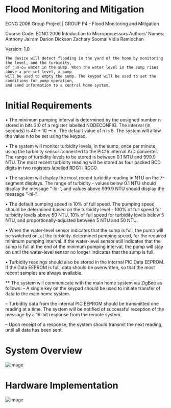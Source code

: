 # Flood Monitoring and Mitigation
ECNG 2006 Group Project | GROUP P4 - Flood Monitoring and Mitigation

Course Code: ECNG 2006 Intoduction to Microprocessors
Authors' Names: Anthony Jairam
                Darion Dickson 
                Zachary Soomai
                Vidia Ramlochan
                
Version:  1.0

~~~~~~~~~~~~~~~~~~~~~~~~~~~~~~~~~~~~~~~~~~~~~~~~~~~~~~~~~~~~~~~~~~~~~~~~~~~~~~~~~~~~~~~~~~~~~~~~~~
The device will detect flooding in the yard of the home by monitoring the level, and the turbidity,
of run-o↵ water in the sump. When the water level in the sump rises above a pre-set level, a pump
will be used to empty the sump. The keypad will be used to set the conditions for pump operation,
and send information to a central home system.
~~~~~~~~~~~~~~~~~~~~~~~~~~~~~~~~~~~~~~~~~~~~~~~~~~~~~~~~~~~~~~~~~~~~~~~~~~~~~~~~~~~~~~~~~~~~~~~~~~


# Initial Requirements

• The minimum pumping interval is determined by the unsigned number n stored in bits 3:0
of a register labelled NODECONFIG. The interval (in seconds) is 40 + 10 ⇥ n. The default
value of n is 5. The system will allow the value n to be set using the keypad.

• The system will monitor turbidity levels, in the sump, once per minute, using the turbidity
sensor connected to the PIC16 internal A/D converter. The range of turbidity levels to be
stored is between 0.1 NTU and 999.9 NTU. The most recent turbidity reading will be stored
as four packed BCD digits in two registers labelled RDG1 : RDG0.

• The system will display the most recent turbidity reading in NTU on the 7-segment displays.
The range of turbidity - values below 0.1 NTU should display the message ”-lo-”, and values
above 999.9 NTU should display the message ”-hi-”.

• The default pumping speed is 10% of full speed. The pumping speed should be determined
based on the turbidity level - 100% of full speed for turbidity levels above 50 NTU, 10% of
full speed for turbidity levels below 5 NTU, and proportionally-adjusted between 5 NTU and
50 NTU.

• When the water-level sensor indicates that the sump is full, the pump will be switched on, at
the turbidity-determined pumping speed, for the required minimum pumping interval. If the
water-level sensor still indicates that the sump is full at the end of the minimum pumping
interval, the pump will stay on until the water-level sensor no longer indicates that the sump
is full.

• Turbidity readings should also be stored in the internal PIC Data EEPROM. If the Data
EEPROM is full, data should be overwritten, so that the most recent samples are always
available.

** The system will communicate with the main home system via ZigBee as follows:
– A single key on the keypad should be used to initiate transfer of data to the main home
system.

– Turbidity data from the internal PIC EEPROM should be transmitted one reading at
a time. The system will be notified of successful reception of the message by a 16-bit
response from the remote system.

– Upon receipt of a response, the system should transmit the next reading, until all data
has been sent.

# System Overview

![image](https://user-images.githubusercontent.com/43044255/121942943-0f576c80-cd1f-11eb-8a5a-1eea9cbe4936.png)


# Hardware Implementation

![image](https://user-images.githubusercontent.com/43044255/121943122-4037a180-cd1f-11eb-82cd-2d352f87187b.png)

